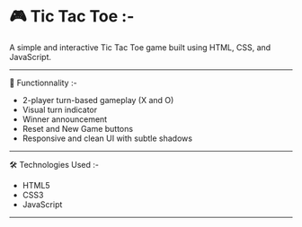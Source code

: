# 🎮 Tic Tac Toe :-
A simple and interactive Tic Tac Toe game built using HTML, CSS, and JavaScript.

---

🔧 Functionnality :-
- 2-player turn-based gameplay (X and O)
- Visual turn indicator
- Winner announcement
- Reset and New Game buttons
- Responsive and clean UI with subtle shadows

---

🛠️ Technologies Used :-
- HTML5
- CSS3
- JavaScript

---
